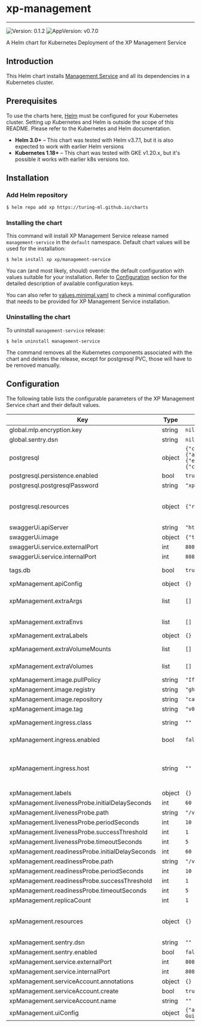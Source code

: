 # xp-management

---
![Version: 0.1.2](https://img.shields.io/badge/Version-0.1.2-informational?style=flat-square)
![AppVersion: v0.7.0](https://img.shields.io/badge/AppVersion-v0.7.0-informational?style=flat-square)

A Helm chart for Kubernetes Deployment of the XP Management Service

## Introduction

This Helm chart installs [Management Service](https://github.com/caraml-dev/xp/management-service) and all its dependencies in a Kubernetes cluster.

## Prerequisites

To use the charts here, [Helm](https://helm.sh/) must be configured for your
Kubernetes cluster. Setting up Kubernetes and Helm is outside the scope of
this README. Please refer to the Kubernetes and Helm documentation.

- **Helm 3.0+** – This chart was tested with Helm v3.7.1, but it is also expected to work with earlier Helm versions
- **Kubernetes 1.18+** – This chart was tested with GKE v1.20.x, but it's possible it works with earlier k8s versions too.

## Installation

### Add Helm repository

```sh
$ helm repo add xp https://turing-ml.github.io/charts
```

### Installing the chart

This command will install XP Management Service release named `management-service` in the `default` namespace.
Default chart values will be used for the installation:
```shell
$ helm install xp xp/management-service
```

You can (and most likely, should) override the default configuration with values suitable for your installation.
Refer to [Configuration](#configuration) section for the detailed description of available configuration keys.

You can also refer to [values.minimal.yaml](./values.minimal.yaml) to check a minimal configuration that needs
to be provided for XP Management Service installation.

### Uninstalling the chart

To uninstall `management-service` release:
```shell
$ helm uninstall management-service
```

The command removes all the Kubernetes components associated with the chart and deletes the release,
except for postgresql PVC, those will have to be removed manually.

## Configuration

The following table lists the configurable parameters of the XP Management Service chart and their default values.

| Key | Type | Default | Description |
|-----|------|---------|-------------|
| global.mlp.encryption.key | string | `nil` | Global MLP Encryption Key to be used by all MLP components |
| global.sentry.dsn | string | `nil` | Global Sentry DSN value |
| postgresql | object | `{"containerPorts":{"postgresql":5432},"metrics":{"enabled":false,"replication":{"applicationName":"xp","enabled":false,"numSynchronousReplicas":2,"password":"repl_password","slaveReplicas":2,"synchronousCommit":"on","user":"repl_user"},"serviceMonitor":{"enabled":false}},"persistence":{"enabled":true,"size":"10Gi"},"postgresqlDatabase":"xp","postgresqlPassword":"xp","postgresqlUsername":"xp","resources":{"requests":{"cpu":"500m","memory":"256Mi"}},"tls":{"enabled":false}}` | Postgresql configuration to be applied to XP Management Service's postgresql database deployment Reference: https://artifacthub.io/packages/helm/bitnami/postgresql/10.16.2#parameters |
| postgresql.persistence.enabled | bool | `true` | Persist Postgresql data in a Persistent Volume Claim |
| postgresql.postgresqlPassword | string | `"xp"` | Password for XP Management Service Postgresql database |
| postgresql.resources | object | `{"requests":{"cpu":"500m","memory":"256Mi"}}` | Resources requests and limits for XP Management Service database. This should be set according to your cluster capacity and service level objectives. Reference: https://kubernetes.io/docs/concepts/configuration/manage-resources-containers/ |
| swaggerUi.apiServer | string | `"http://127.0.0.1/v1"` | URL of API server |
| swaggerUi.image | object | `{"tag":"v3.47.1"}` | Docker tag for Swagger UI https://hub.docker.com/r/swaggerapi/swagger-ui |
| swaggerUi.service.externalPort | int | `8080` | Swagger UI Kubernetes service port number |
| swaggerUi.service.internalPort | int | `8081` | Swagger UI container port number |
| tags.db | bool | `true` | Specifies if Postgresql database needs to be installed together with XP Management Service |
| xpManagement.apiConfig | object | `{}` | XP Management Service server configuration. |
| xpManagement.extraArgs | list | `[]` | List of string containing additional XP Management Service server arguments. For example, multiple "-config" can be specified to use multiple config files |
| xpManagement.extraEnvs | list | `[]` | List of extra environment variables to add to XP Management Service server container |
| xpManagement.extraLabels | object | `{}` | List of extra labels to add to XP Management Service K8s resources |
| xpManagement.extraVolumeMounts | list | `[]` | Extra volume mounts to attach to XP Management Service server container. For example to mount the extra volume containing secrets |
| xpManagement.extraVolumes | list | `[]` | Extra volumes to attach to the Pod. For example, you can mount  additional secrets to these volumes |
| xpManagement.image.pullPolicy | string | `"IfNotPresent"` | Docker image pull policy |
| xpManagement.image.registry | string | `"ghcr.io"` | Docker registry for XP Management Service image |
| xpManagement.image.repository | string | `"caraml-dev/xp/xp-management"` | Docker image repository for XP Management Service |
| xpManagement.image.tag | string | `"v0.7.0"` | Docker image tag for XP Management Service |
| xpManagement.ingress.class | string | `""` | Ingress class annotation to add to this Ingress rule, useful when there are multiple ingress controllers installed |
| xpManagement.ingress.enabled | bool | `false` | Enable ingress to provision Ingress resource for external access to XP Management Service |
| xpManagement.ingress.host | string | `""` | Set host value to enable name based virtual hosting. This allows routing HTTP traffic to multiple host names at the same IP address. If no host is specified, the ingress rule applies to all inbound HTTP traffic through  the IP address specified. https://kubernetes.io/docs/concepts/services-networking/ingress/#name-based-virtual-hosting |
| xpManagement.labels | object | `{}` |  |
| xpManagement.livenessProbe.initialDelaySeconds | int | `60` | Liveness probe delay and thresholds |
| xpManagement.livenessProbe.path | string | `"/v1/internal/live"` | HTTP path for liveness check |
| xpManagement.livenessProbe.periodSeconds | int | `10` |  |
| xpManagement.livenessProbe.successThreshold | int | `1` |  |
| xpManagement.livenessProbe.timeoutSeconds | int | `5` |  |
| xpManagement.readinessProbe.initialDelaySeconds | int | `60` | Liveness probe delay and thresholds |
| xpManagement.readinessProbe.path | string | `"/v1/internal/ready"` | HTTP path for readiness check |
| xpManagement.readinessProbe.periodSeconds | int | `10` |  |
| xpManagement.readinessProbe.successThreshold | int | `1` |  |
| xpManagement.readinessProbe.timeoutSeconds | int | `5` |  |
| xpManagement.replicaCount | int | `1` |  |
| xpManagement.resources | object | `{}` | Resources requests and limits for XP Management Service. This should be set according to your cluster capacity and service level objectives. Reference: https://kubernetes.io/docs/concepts/configuration/manage-resources-containers/ |
| xpManagement.sentry.dsn | string | `""` | Sentry DSN value used by both XP Management Service and XP UI |
| xpManagement.sentry.enabled | bool | `false` |  |
| xpManagement.service.externalPort | int | `8080` | XP Management Service Kubernetes service port number |
| xpManagement.service.internalPort | int | `8080` | XP Management Service container port number |
| xpManagement.serviceAccount.annotations | object | `{}` |  |
| xpManagement.serviceAccount.create | bool | `true` |  |
| xpManagement.serviceAccount.name | string | `""` |  |
| xpManagement.uiConfig | object | `{"apiConfig":{"mlpApiUrl":"/api/v1","xpApiUrl":"/api/xp/v1"},"appConfig":{"docsUrl":[{"href":"https://github.com/caraml-dev/xp/tree/main/docs","label":"XP User Guide"}]},"authConfig":{"oauthClientId":""},"sentryConfig":{}}` | XP UI configuration. |
